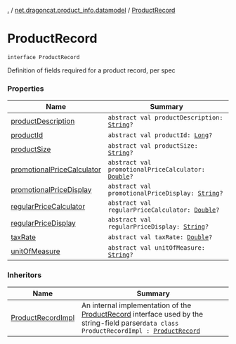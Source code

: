 [.](../../index.md) / [net.dragoncat.product_info.datamodel](../index.md) / [ProductRecord](./index.md)

# ProductRecord

`interface ProductRecord`

Definition of fields required for a product record, per spec

### Properties

| Name | Summary |
|---|---|
| [productDescription](product-description.md) | `abstract val productDescription: `[`String`](https://kotlinlang.org/api/latest/jvm/stdlib/kotlin/-string/index.html)`?` |
| [productId](product-id.md) | `abstract val productId: `[`Long`](https://kotlinlang.org/api/latest/jvm/stdlib/kotlin/-long/index.html)`?` |
| [productSize](product-size.md) | `abstract val productSize: `[`String`](https://kotlinlang.org/api/latest/jvm/stdlib/kotlin/-string/index.html)`?` |
| [promotionalPriceCalculator](promotional-price-calculator.md) | `abstract val promotionalPriceCalculator: `[`Double`](https://kotlinlang.org/api/latest/jvm/stdlib/kotlin/-double/index.html)`?` |
| [promotionalPriceDisplay](promotional-price-display.md) | `abstract val promotionalPriceDisplay: `[`String`](https://kotlinlang.org/api/latest/jvm/stdlib/kotlin/-string/index.html)`?` |
| [regularPriceCalculator](regular-price-calculator.md) | `abstract val regularPriceCalculator: `[`Double`](https://kotlinlang.org/api/latest/jvm/stdlib/kotlin/-double/index.html)`?` |
| [regularPriceDisplay](regular-price-display.md) | `abstract val regularPriceDisplay: `[`String`](https://kotlinlang.org/api/latest/jvm/stdlib/kotlin/-string/index.html)`?` |
| [taxRate](tax-rate.md) | `abstract val taxRate: `[`Double`](https://kotlinlang.org/api/latest/jvm/stdlib/kotlin/-double/index.html)`?` |
| [unitOfMeasure](unit-of-measure.md) | `abstract val unitOfMeasure: `[`String`](https://kotlinlang.org/api/latest/jvm/stdlib/kotlin/-string/index.html)`?` |

### Inheritors

| Name | Summary |
|---|---|
| [ProductRecordImpl](../-product-record-impl/index.md) | An internal implementation of the [ProductRecord](./index.md) interface used by the string-field parser`data class ProductRecordImpl : `[`ProductRecord`](./index.md) |
